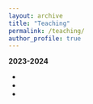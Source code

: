 ```yaml
---
layout: archive
title: "Teaching"
permalink: /teaching/
author_profile: true
---
```


**2023-2024**

-
-
-
